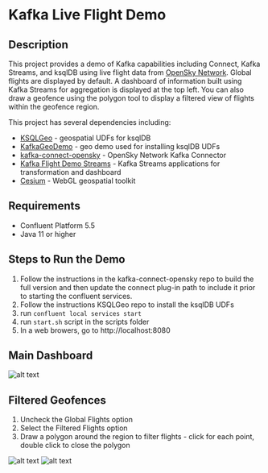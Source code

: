 # Kafka Live Flight Demo


## Description

This project provides a demo of Kafka capabilities including Connect, Kafka Streams, and ksqlDB using live flight data from [OpenSky Network](https://opensky-network.org/). Global flights are displayed by default. A dashboard of information built using Kafka Streams for aggregation is displayed at the top left. You can also draw a geofence using the polygon tool to display a filtered view of flights within the geofence region.

This project has several dependencies including:

  * [KSQLGeo](https://github.com/wlaforest/KSQLGeo) - geospatial UDFs for ksqlDB
  * [KafkaGeoDemo](https://github.com/wlaforest/KafkaGeoDemo) - geo demo used for installing ksqlDB UDFs
  * [kafka-connect-opensky](https://github.com/nbuesing/kafka-connect-opensky) - OpenSky Network Kafka Connector
  * [Kafka Flight Demo Streams](https://github.com/michaelpeacock/kafka-flight-demo-streams) - Kafka Streams applications for transformation and dashboard
  * [Cesium](https://github.com/CesiumGS/cesium) - WebGL geospatial toolkit


## Requirements
  * Confluent Platform 5.5
  * Java 11 or higher

## Steps to Run the Demo
  1. Follow the instructions in the kafka-connect-opensky repo to build the full version and then update the connect plug-in path to include it prior to starting the confluent services.
  2. Follow the instructions KSQLGeo repo to install the ksqlDB UDFs
  3. run `confluent local services start`
  4. run `start.sh` script in the scripts folder
  5. In a web browers, go to http://localhost:8080 

## Main Dashboard
![alt text](https://github.com/michaelpeacock/flight-demo-web-app/tree/main/src/main/resources/static/images/global-flights.png "Global Flights")

## Filtered Geofences
  1. Uncheck the Global Flights option
  2. Select the Filtered Flights option
  3. Draw a polygon around the region to filter flights - click for each point, double click to close the polygon

![alt text](https://github.com/michaelpeacock/flight-demo-web-app/tree/main/src/main/resources/static/images/filtered-flights.png "Filtered Flights")
![alt text](https://github.com/michaelpeacock/flight-demo-web-app/tree/main/src/main/resources/static/images/filtered-flights.png "Filtered Flights")
